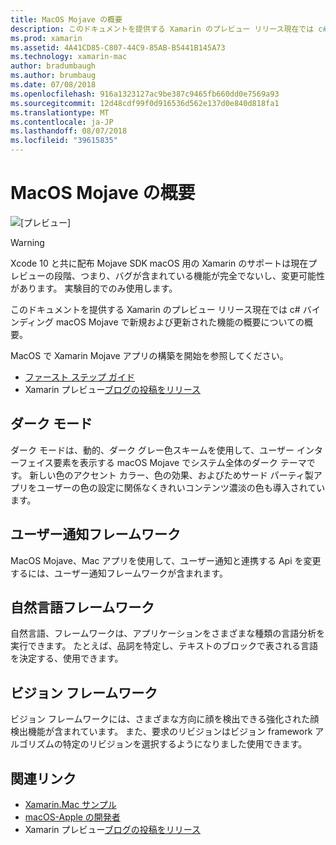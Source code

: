 ```yaml
---
title: MacOS Mojave の概要
description: このドキュメントを提供する Xamarin のプレビュー リリース現在では c# バインディング macOS Mojave で新規および更新された機能の概要についての概要。
ms.prod: xamarin
ms.assetid: 4A41CD85-C807-44C9-85AB-B5441B145A73
ms.technology: xamarin-mac
author: bradumbaugh
ms.author: brumbaug
ms.date: 07/08/2018
ms.openlocfilehash: 916a1323127ac9be387c9465fb660dd0e7569a93
ms.sourcegitcommit: 12d48cdf99f0d916536d562e137d0e840d818fa1
ms.translationtype: MT
ms.contentlocale: ja-JP
ms.lasthandoff: 08/07/2018
ms.locfileid: "39615835"
---
```

# <a name="introduction-to-macos-mojave"></a>MacOS Mojave の概要

![[プレビュー]](~/media/shared/preview.png)

> [!WARNING]
> Xcode 10 と共に配布 Mojave SDK macOS 用の Xamarin のサポートは現在プレビューの段階、つまり、バグが含まれている機能が完全でないし、変更可能性があります。 実験目的でのみ使用します。

このドキュメントを提供する Xamarin のプレビュー リリース現在では c# バインディング macOS Mojave で新規および更新された機能の概要についての概要。

MacOS で Xamarin Mojave アプリの構築を開始を参照してください。

- [ファースト ステップ ガイド](~/mac/platform/introduction-to-macos-mojave/get-started.md)
- Xamarin プレビュー[ブログの投稿をリリース](https://releases.xamarin.com/preview-release-xcode-10-beta-5/)

## <a name="dark-mode"></a>ダーク モード

ダーク モードは、動的、ダーク グレー色スキームを使用して、ユーザー インターフェイス要素を表示する macOS Mojave でシステム全体のダーク テーマです。 新しい色のアクセント カラー、色の効果、およびためサード パーティ製アプリをユーザーの色の設定に関係なくきれいコンテンツ濃淡の色も導入されています。

## <a name="user-notifications-framework"></a>ユーザー通知フレームワーク

MacOS Mojave、Mac アプリを使用して、ユーザー通知と連携する Api を変更するには、ユーザー通知フレームワークが含まれます。

## <a name="natural-language-framework"></a>自然言語フレームワーク

自然言語、フレームワークは、アプリケーションをさまざまな種類の言語分析を実行できます。 たとえば、品詞を特定し、テキストのブロックで表される言語を決定する、使用できます。

## <a name="vision-framework"></a>ビジョン フレームワーク

ビジョン フレームワークには、さまざまな方向に顔を検出できる強化された顔検出機能が含まれています。 また、要求のリビジョンはビジョン framework アルゴリズムの特定のリビジョンを選択するようになりました使用できます。

## <a name="related-links"></a>関連リンク

- [Xamarin.Mac サンプル](https://developer.xamarin.com/samples/mac/)
- [macOS-Apple の開発者](https://developer.apple.com/macos/)
- Xamarin プレビュー[ブログの投稿をリリース](https://releases.xamarin.com/preview-release-xcode-10-beta-5/)
